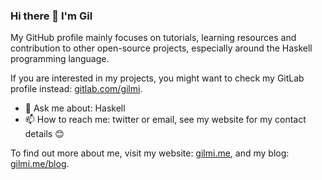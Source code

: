 ### Hi there 👋 I'm Gil

My GitHub profile mainly focuses on tutorials, learning resources and contribution to other open-source projects, especially around the Haskell programming language.

If you are interested in my projects, you might want to check my GitLab profile instead: [gitlab.com/gilmi](https://gitlab.com/gilmi).

- 💬 Ask me about: Haskell
- 📫 How to reach me: twitter or email, see my website for my contact details 😊

To find out more about me, visit my website: [gilmi.me](https://gilmi.me),
and my blog: [gilmi.me/blog](https://gilmi.me/blog).

<!--
**soupi/soupi** is a ✨ _special_ ✨ repository because its `README.md` (this file) appears on your GitHub profile.

Here are some ideas to get you started:

- 🔭 I’m currently working on ...
- 🌱 I’m currently learning ...
- 👯 I’m looking to collaborate on ...
- 🤔 I’m looking for help with ...
- 💬 Ask me about ...
- 📫 How to reach me: ...
- 😄 Pronouns: ...
- ⚡ Fun fact: ...
-->
